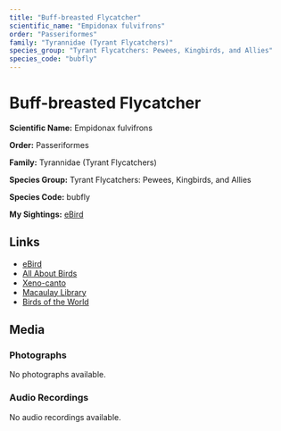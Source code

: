 ```yaml
---
title: "Buff-breasted Flycatcher"
scientific_name: "Empidonax fulvifrons"
order: "Passeriformes"
family: "Tyrannidae (Tyrant Flycatchers)"
species_group: "Tyrant Flycatchers: Pewees, Kingbirds, and Allies"
species_code: "bubfly"
---
```


# Buff-breasted Flycatcher

**Scientific Name:** Empidonax fulvifrons

**Order:** Passeriformes

**Family:** Tyrannidae (Tyrant Flycatchers)

**Species Group:** Tyrant Flycatchers: Pewees, Kingbirds, and Allies

**Species Code:** bubfly

**My Sightings:** [eBird](https://ebird.org/lifelist?r=world&time=life&spp=bubfly)

## Links
* [eBird](https://ebird.org/species/bubfly) 
* [All About Birds](https://www.allaboutbirds.org/guide/bubfly) 
* [Xeno-canto](https://www.xeno-canto.org/species/bubfly) 
* [Macaulay Library](https://search.macaulaylibrary.org/catalog?taxonCode=bubfly&sort=rating_rank_desc)
* [Birds of the World](https://birdsoftheworld.org/bow/species/bubfly)

## Media
### Photographs
No photographs available.

### Audio Recordings
No audio recordings available.
